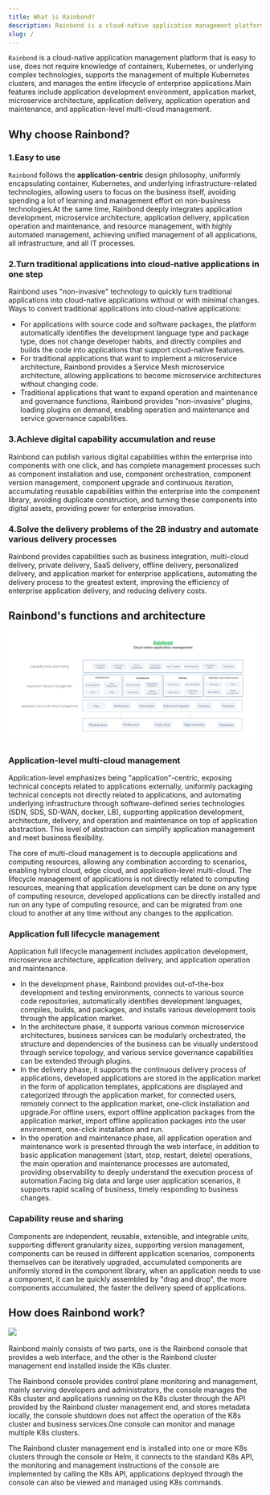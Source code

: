 ```yaml
---
title: What is Rainbond?
description: Rainbond is a cloud-native application management platform that is easy to use, does not require knowledge of containers, Kubernetes, or underlying complex technologies, supports the management of multiple Kubernetes clusters, and manages the entire lifecycle of enterprise applications.
slug: /
---
```


<!-- ## Rainbond是什么？ -->

`Rainbond` is a cloud-native application management platform that is easy to use, does not require knowledge of containers, Kubernetes, or underlying complex technologies, supports the management of multiple Kubernetes clusters, and manages the entire lifecycle of enterprise applications.Main features include application development environment, application market, microservice architecture, application delivery, application operation and maintenance, and application-level multi-cloud management.

## Why choose Rainbond?

### 1.Easy to use

`Rainbond` follows the **application-centric** design philosophy, uniformly encapsulating container, Kubernetes, and underlying infrastructure-related technologies, allowing users to focus on the business itself, avoiding spending a lot of learning and management effort on non-business technologies.At the same time, Rainbond deeply integrates application development, microservice architecture, application delivery, application operation and maintenance, and resource management, with highly automated management, achieving unified management of all applications, all infrastructure, and all IT processes.

### 2.Turn traditional applications into cloud-native applications in one step

Rainbond uses "non-invasive" technology to quickly turn traditional applications into cloud-native applications without or with minimal changes.
Ways to convert traditional applications into cloud-native applications:

- For applications with source code and software packages, the platform automatically identifies the development language type and package type, does not change developer habits, and directly compiles and builds the code into applications that support cloud-native features.
- For traditional applications that want to implement a microservice architecture, Rainbond provides a Service Mesh microservice architecture, allowing applications to become microservice architectures without changing code.
- Traditional applications that want to expand operation and maintenance and governance functions, Rainbond provides "non-invasive" plugins, loading plugins on demand, enabling operation and maintenance and service governance capabilities.

### 3.Achieve digital capability accumulation and reuse

Rainbond can publish various digital capabilities within the enterprise into components with one click, and has complete management processes such as component installation and use, component orchestration, component version management, component upgrade and continuous iteration, accumulating reusable capabilities within the enterprise into the component library, avoiding duplicate construction, and turning these components into digital assets, providing power for enterprise innovation.

### 4.Solve the delivery problems of the 2B industry and automate various delivery processes

Rainbond provides capabilities such as business integration, multi-cloud delivery, private delivery, SaaS delivery, offline delivery, personalized delivery, and application market for enterprise applications, automating the delivery process to the greatest extent, improving the efficiency of enterprise application delivery, and reducing delivery costs.

## Rainbond's functions and architecture

![img.png](arch_en.png)

### Application-level multi-cloud management

Application-level emphasizes being "application"-centric, exposing technical concepts related to applications externally, uniformly packaging technical concepts not directly related to applications, and automating underlying infrastructure through software-defined series technologies (SDN, SDS, SD-WAN, docker, LB), supporting application development, architecture, delivery, and operation and maintenance on top of application abstraction. This level of abstraction can simplify application management and meet business flexibility.

The core of multi-cloud management is to decouple applications and computing resources, allowing any combination according to scenarios, enabling hybrid cloud, edge cloud, and application-level multi-cloud. The lifecycle management of applications is not directly related to computing resources, meaning that application development can be done on any type of computing resource, developed applications can be directly installed and run on any type of computing resource, and can be migrated from one cloud to another at any time without any changes to the application.

### Application full lifecycle management

Application full lifecycle management includes application development, microservice architecture, application delivery, and application operation and maintenance.

- In the development phase, Rainbond provides out-of-the-box development and testing environments, connects to various source code repositories, automatically identifies development languages, compiles, builds, and packages, and installs various development tools through the application market.
- In the architecture phase, it supports various common microservice architectures, business services can be modularly orchestrated, the structure and dependencies of the business can be visually understood through service topology, and various service governance capabilities can be extended through plugins.
- In the delivery phase, it supports the continuous delivery process of applications, developed applications are stored in the application market in the form of application templates, applications are displayed and categorized through the application market, for connected users, remotely connect to the application market, one-click installation and upgrade.For offline users, export offline application packages from the application market, import offline application packages into the user environment, one-click installation and run.
- In the operation and maintenance phase, all application operation and maintenance work is presented through the web interface, in addition to basic application management (start, stop, restart, delete) operations, the main operation and maintenance processes are automated, providing observability to deeply understand the execution process of automation.Facing big data and large user application scenarios, it supports rapid scaling of business, timely responding to business changes.

### Capability reuse and sharing

Components are independent, reusable, extensible, and integrable units, supporting different granularity sizes, supporting version management, components can be reused in different application scenarios, components themselves can be iteratively upgraded, accumulated components are uniformly stored in the component library, when an application needs to use a component, it can be quickly assembled by "drag and drop", the more components accumulated, the faster the delivery speed of applications.

## How does Rainbond work?

![](https://static.goodrain.com/case/2022/03/17/16474282867950.jpg)

Rainbond mainly consists of two parts, one is the Rainbond console that provides a web interface, and the other is the Rainbond cluster management end installed inside the K8s cluster.

The Rainbond console provides control plane monitoring and management, mainly serving developers and administrators, the console manages the K8s cluster and applications running on the K8s cluster through the API provided by the Rainbond cluster management end, and stores metadata locally, the console shutdown does not affect the operation of the K8s cluster and business services.One console can monitor and manage multiple K8s clusters.

The Rainbond cluster management end is installed into one or more K8s clusters through the console or Helm, it connects to the standard K8s API, the monitoring and management instructions of the console are implemented by calling the K8s API, applications deployed through the console can also be viewed and managed using K8s commands.
